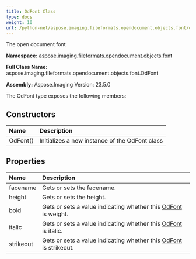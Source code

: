 ```yaml
---
title: OdFont Class
type: docs
weight: 10
url: /python-net/aspose.imaging.fileformats.opendocument.objects.font/odfont/
---
```


The open document font

**Namespace:** [aspose.imaging.fileformats.opendocument.objects.font](/imaging/python-net/aspose.imaging.fileformats.opendocument.objects.font/)

**Full Class Name:** aspose.imaging.fileformats.opendocument.objects.font.OdFont

**Assembly:**  Aspose.Imaging Version: 23.5.0

The OdFont type exposes the following members:
## **Constructors**
|**Name**|**Description**|
| :- | :- |
|OdFont()|Initializes a new instance of the OdFont class|
## **Properties**
|**Name**|**Description**|
| :- | :- |
|facename|Gets or sets the facename.|
|height|Gets or sets the height.|
|bold|Gets or sets a value indicating whether this [OdFont](/imaging/python-net/aspose.imaging.fileformats.opendocument.objects.font/odfont/) is weight.|
|italic|Gets or sets a value indicating whether this [OdFont](/imaging/python-net/aspose.imaging.fileformats.opendocument.objects.font/odfont/) is italic.|
|strikeout|Gets or sets a value indicating whether this [OdFont](/imaging/python-net/aspose.imaging.fileformats.opendocument.objects.font/odfont/) is strikeout.|
